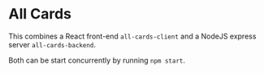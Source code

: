 # All Cards

This combines a React front-end `all-cards-client` and a NodeJS express server `all-cards-backend`.

Both can be start concurrently by running `npm start`.
